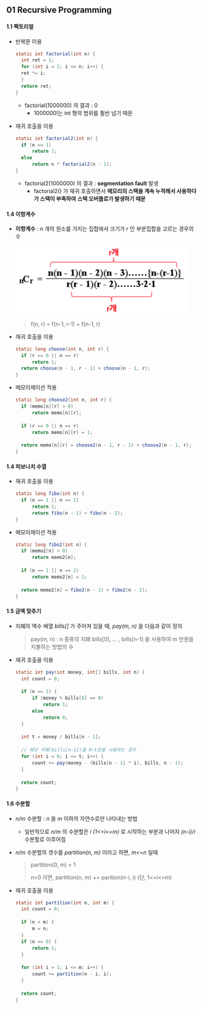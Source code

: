 ## 01 Recursive Programming

#### 1.1 팩토리얼  

- 반복문 이용


  ```java
  static int factorial(int n) {
  	int ret = 1;
  	for (int i = 2; i <= n; i++) {
  	ret *= i;
  	}
  	return ret;
  }
  ```
  - factorial(1000000) 의 결과 : 0
    - 1000000!는 int 형의 범위를 훨씬 넘기 때문

- 재귀 호출을 이용

  ```java
  static int factorial2(int n) {
  	if (n == 1)
  		return 1;
  	else
  		return n * factorial2(n - 1);
  }
  ```

  - factorial2(1000000) 의 결과 : **segmentation fault** 발생
    - factorial2() 가 재귀 호출하면서 **메모리의 스택을 계속 누적해서 사용하다가 스택이 부족하여** **스택 오버플로가 발생하기 때문** 



#### 1.4 이항계수

- **이항계수** : *n* 개의 원소를 가지는 집합에서 크기가 *r* 인 부분집합을 고르는 경우의 수 

  <img src="https://github.com/minheeson/Algorithm/blob/master/ProgrammingInsight/screenshot/01_nCr.png" width=450/>

  > f(n, r) = f(n-1, r-1) + f(n-1, r)

- 재귀 호출을 이용 

  ```java
  static long choose(int n, int r) {
  	if (r == 0 || n == r)
  		return 1;
  	return choose(n - 1, r - 1) + choose(n - 1, r);
  }
  ```

- 메모이제이션 적용 

  ```java
  static long choose2(int n, int r) {
  	if (memo[n][r] > 0)
  		return memo[n][r];

  	if (r == 0 || n == r)
  		return memo[n][r] = 1;

  	return memo[n][r] = choose2(n - 1, r - 1) + choose2(n - 1, r);
  }
  ```



#### 1.4 피보나치 수열

- 재귀 호출을 이용

  ```java
  static long fibo(int n) {
  	if (n == 1 || n == 2)
  		return 1;
    	return fibo(n - 1) + fibo(n - 2);
  }
  ```

- 메모이제이션 적용

  ```java
  static long fibo2(int n) {
  	if (memo2[n] > 0)
  		return memo2[n];

  	if (n == 1 || n == 2)
  		return memo2[n] = 1;

  	return memo2[n] = fibo2(n - 1) + fibo2(n - 2);
  }
  ```



#### 1.5 금액 맞추기 

- 지폐의 액수 배열 *bills[]* 가 주어져 있을 때, *pay(m, n)* 을 다음과 같이 정의

  > pay(m, n) : n 종류의 지폐 bills[0], … , bills[n-1] 을 사용하여 m 만원을 지불하는 방법의 수 

- 재귀 호출을 이용

  ```java
  static int pay(int money, int[] bills, int n) {
  	int count = 0;

  	if (n == 1) {
  		if (money % bills[0] == 0)
  			return 1;
  		else
  			return 0;
  	}

  	int t = money / bills[n - 1];

  	// 해당 지폐(bills[n-1])를 0~t장을 사용하는 경우
  	for (int i = 0; i <= t; i++) {
  		count += pay(money - (bills[n - 1] * i), bills, n - 1);
  	}

  	return count;
  }
  ```



#### 1.6 수분할

- *n/m* 수분할 : *n* 을 *m* 이하의 자연수로만 나타내는 방법 

  - 일반적으로 *n/m* 의 수분할은 *i (1<=i<=m)* 로 시작하는 부분과 나머지 *(n-i)/i* 수분할로 이루어짐 

- *n/m* 수분할의 갯수를 *partition(n, m)* 이라고 하면, *m<=n* 일때

  > partition(0, m) = 1
  >
  > n>0 이면, partition(n, m) += parition(n-i, i)     (단,  1<=i<=m)

- 재귀 호출을 이용

  ```java
  static int partition(int n, int m) {
  	int count = 0;

  	if (n < m) {
  		m = n; 
  	}
  	if (n == 0) {
  		return 1;
  	}

  	for (int i = 1; i <= m; i++) {
  		count += partition(n - i, i);
  	}

  	return count;
  }
  ```

  ​



